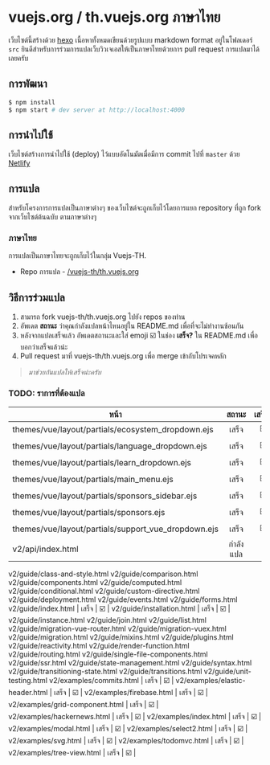 # vuejs.org / th.vuejs.org ภาษาไทย

เว็บไซต์นี้สร้างด้วย [hexo](http://hexo.io/) เนื้อหาทั้งหมดเขียนด้วยรูปแบบ markdown format อยู่ในโฟลเดอร์ `src` ยินดีสำหรับการร่วมการแปลเว็บวิวเจเอสให้เป็นภาษาไทยด้วยการ pull request การแปลมาได้เลยครับ

## การพัฒนา

``` bash
$ npm install
$ npm start # dev server at http://localhost:4000
```

## การนำไปใช้

เว็บไซต์สร้างการนำไปใช้ (deploy) ไว้แบบอัตโนมัตเมื่อมีการ commit ไปที่ `master` ด้วย [Netlify](https://www.netlify.com/)

## การแปล

สำหรับโครงการการแปลเป็นภาษาต่างๆ ของเว็บไซต์จะถูกเก็บไว้โดยการแยก repository ที่ถูก fork จากเว็บไซต์ต้นฉบับ ตามภาษาต่างๆ

### ภาษาไทย

การแปลเป็นภาษาไทยจะถูกเก็บไว้ในกลุ่ม Vuejs-TH.

* Repo การแปล - [/vuejs-th/th.vuejs.org](https://github.com/vuejs-th/th.vuejs.org)

## วิธีการร่วมแปล

1. สามารถ fork vuejs-th/th.vuejs.org ไปยัง repos ของท่าน
2. อัพเดต **สถานะ** ว่าคุณกำลังแปลหน้าไหนอยู่ใน README.md เพื่อที่จะไม่ทำงานซ้อนกัน
3. หลังจากแปลเสร็จแล้ว อัพเดตสถานะและใส่ emoji :ballot_box_with_check: ในช่อง **เสร็จ?** ใน README.md  เพื่อบอกว่าเสร็จแล้วน่ะ
4. Pull request มาที่ vuejs-th/th.vuejs.org เพื่อ merge เข้ากับโปรเจคหลัก

> _มาช่วยกันแปลให้เสร็จน่ะครับ_

### **TODO:** ราการที่ต้องแปล

หน้า | สถานะ |  เสร็จ? |
----|:-------:|:--------:|
themes/vue/layout/partials/ecosystem_dropdown.ejs | เสร็จ | :ballot_box_with_check: |
themes/vue/layout/partials/language_dropdown.ejs | เสร็จ | :ballot_box_with_check: |
themes/vue/layout/partials/learn_dropdown.ejs | เสร็จ | :ballot_box_with_check: |
themes/vue/layout/partials/main_menu.ejs | เสร็จ | :ballot_box_with_check: |
themes/vue/layout/partials/sponsors_sidebar.ejs | เสร็จ | :ballot_box_with_check: |
themes/vue/layout/partials/sponsors.ejs |  เสร็จ | :ballot_box_with_check: |
themes/vue/layout/partials/support_vue_dropdown.ejs | เสร็จ | :ballot_box_with_check: |
v2/api/index.html | กำลังแปล | 
v2/guide/class-and-style.html
v2/guide/comparison.html
v2/guide/components.html
v2/guide/computed.html
v2/guide/conditional.html
v2/guide/custom-directive.html
v2/guide/deployment.html
v2/guide/events.html
v2/guide/forms.html
v2/guide/index.html | เสร็จ | :ballot_box_with_check: | 
v2/guide/installation.html | เสร็จ | :ballot_box_with_check: |
v2/guide/instance.html
v2/guide/join.html
v2/guide/list.html
v2/guide/migration-vue-router.html
v2/guide/migration-vuex.html
v2/guide/migration.html
v2/guide/mixins.html
v2/guide/plugins.html
v2/guide/reactivity.html
v2/guide/render-function.html
v2/guide/routing.html
v2/guide/single-file-components.html
v2/guide/ssr.html
v2/guide/state-management.html
v2/guide/syntax.html
v2/guide/transitioning-state.html
v2/guide/transitions.html
v2/guide/unit-testing.html
v2/examples/commits.html | เสร็จ | :ballot_box_with_check: |
v2/examples/elastic-header.html | เสร็จ | :ballot_box_with_check: |
v2/examples/firebase.html | เสร็จ | :ballot_box_with_check: |
v2/examples/grid-component.html | เสร็จ | :ballot_box_with_check: |
v2/examples/hackernews.html | เสร็จ | :ballot_box_with_check: |
v2/examples/index.html | เสร็จ | :ballot_box_with_check: |
v2/examples/modal.html | เสร็จ | :ballot_box_with_check: |
v2/examples/select2.html | เสร็จ | :ballot_box_with_check: |
v2/examples/svg.html | เสร็จ | :ballot_box_with_check: |
v2/examples/todomvc.html | เสร็จ | :ballot_box_with_check: |
v2/examples/tree-view.html | เสร็จ | :ballot_box_with_check: |
